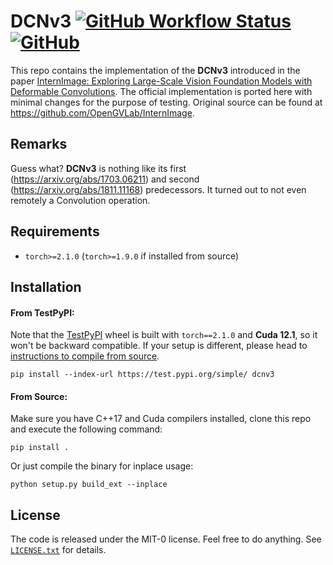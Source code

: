 DCNv3 [![GitHub Workflow Status](https://img.shields.io/github/actions/workflow/status/inspiros/dcnv3/build_wheels.yml)](https://github.com/inspiros/dcnv3/actions) [![GitHub](https://img.shields.io/github/license/inspiros/dcnv3)](LICENSE.txt)
========

This repo contains the implementation of the **DCNv3** introduced in the paper
[InternImage: Exploring Large-Scale Vision Foundation Models with Deformable Convolutions](https://arxiv.org/abs/2211.05778).
The official implementation is ported here with minimal changes for the purpose of testing.
Original source can be found at https://github.com/OpenGVLab/InternImage.

## Remarks

Guess what? **DCNv3** is nothing like its first (https://arxiv.org/abs/1703.06211) and
second (https://arxiv.org/abs/1811.11168) predecessors.
It turned out to not even remotely a Convolution operation.

## Requirements

- `torch>=2.1.0` (`torch>=1.9.0` if installed from source)

## Installation

#### From TestPyPI:

Note that the [TestPyPI](https://test.pypi.org/project/DCNv3/) wheel is built with `torch==2.1.0` and **Cuda 12.1**,
so it won't be backward compatible.
If your setup is different, please head to [instructions to compile from source](#from-source).

```terminal
pip install --index-url https://test.pypi.org/simple/ dcnv3
```

#### From Source:

Make sure you have C++17 and Cuda compilers installed, clone this repo and execute the following command:

```terminal
pip install .
```

Or just compile the binary for inplace usage:

```terminal
python setup.py build_ext --inplace
```

## License

The code is released under the MIT-0 license. Feel free to do anything. See [`LICENSE.txt`](LICENSE.txt) for details.
